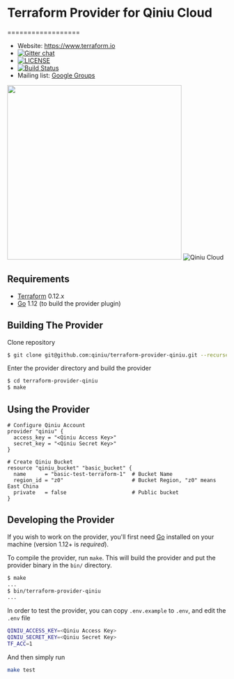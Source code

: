 # Terraform Provider for Qiniu Cloud
==================

- Website: https://www.terraform.io
- [![Gitter chat](https://badges.gitter.im/hashicorp-terraform/Lobby.png)](https://gitter.im/hashicorp-terraform/Lobby)
- [![LICENSE](https://img.shields.io/badge/license-Mozilla--2.0-yellowgreen)](https://www.mozilla.org/en-US/MPL/2.0/)
- [![Build Status](https://api.travis-ci.org/bachue/terraform-provider-qiniu.svg?branch=master)](https://travis-ci.org/bachue/terraform-provider-qiniu)
- Mailing list: [Google Groups](http://groups.google.com/group/terraform-tool)

<img src="https://cdn.rawgit.com/hashicorp/terraform-website/master/content/source/assets/images/logo-hashicorp.svg" width="400px"> 
<img src="https://mars-assets.qnssl.com/qiniulog/img-slogan-blue-en.png" alt="Qiniu Cloud">

Requirements
------------

-	[Terraform](https://www.terraform.io/downloads.html) 0.12.x
-	[Go](https://golang.org/doc/install) 1.12 (to build the provider plugin)

Building The Provider
---------------------

Clone repository

```sh
$ git clone git@github.com:qiniu/terraform-provider-qiniu.git --recurse-submodules
```

Enter the provider directory and build the provider

```sh
$ cd terraform-provider-qiniu
$ make
```

Using the Provider
----------------------

```
# Configure Qiniu Account
provider "qiniu" {
  access_key = "<Qiniu Access Key>"
  secret_key = "<Qiniu Secret Key>"
}

# Create Qiniu Bucket
resource "qiniu_bucket" "basic_bucket" {
  name      = "basic-test-terraform-1"  # Bucket Name
  region_id = "z0"                      # Bucket Region, "z0" means East China
  private   = false                     # Public bucket
}
```

Developing the Provider
---------------------------

If you wish to work on the provider, you'll first need [Go](http://www.golang.org) installed on your machine (version 1.12+ is *required*).

To compile the provider, run `make`. This will build the provider and put the provider binary in the `bin/` directory.

```sh
$ make
...
$ bin/terraform-provider-qiniu
...
```

In order to test the provider, you can copy `.env.example` to `.env`, and edit the `.env` file

```sh
QINIU_ACCESS_KEY=<Qiniu Access Key>
QINIU_SECRET_KEY=<Qiniu Secret Key>
TF_ACC=1
```

And then simply run

```sh
make test
```